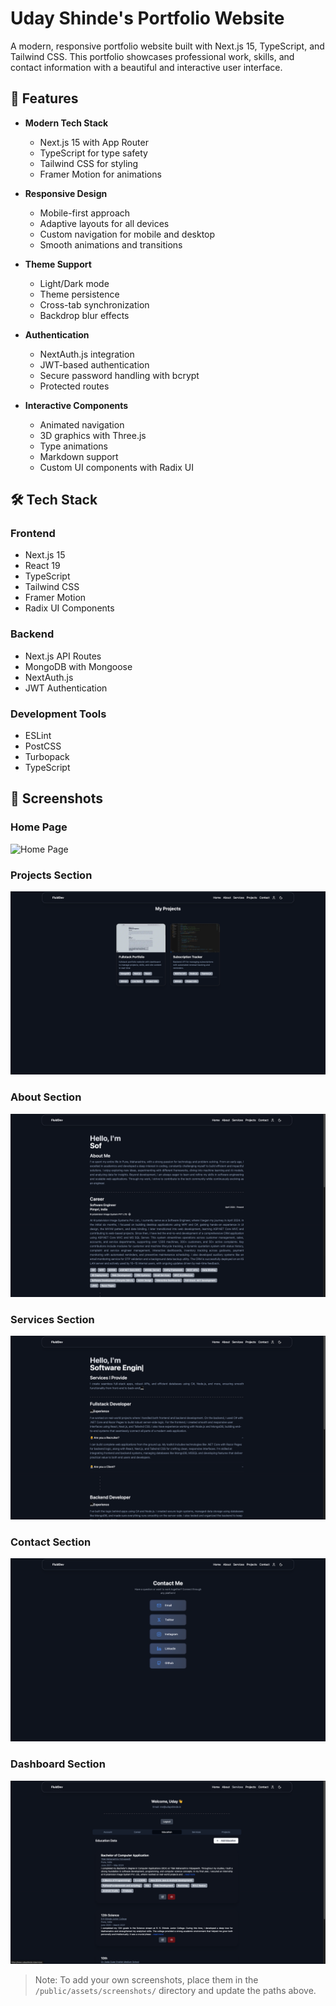 # Uday Shinde's Portfolio Website

A modern, responsive portfolio website built with Next.js 15, TypeScript, and Tailwind CSS. This portfolio showcases professional work, skills, and contact information with a beautiful and interactive user interface.

## 🚀 Features

- **Modern Tech Stack**
  - Next.js 15 with App Router
  - TypeScript for type safety
  - Tailwind CSS for styling
  - Framer Motion for animations

- **Responsive Design**
  - Mobile-first approach
  - Adaptive layouts for all devices
  - Custom navigation for mobile and desktop
  - Smooth animations and transitions

- **Theme Support**
  - Light/Dark mode
  - Theme persistence
  - Cross-tab synchronization
  - Backdrop blur effects

- **Authentication**
  - NextAuth.js integration
  - JWT-based authentication
  - Secure password handling with bcrypt
  - Protected routes

- **Interactive Components**
  - Animated navigation
  - 3D graphics with Three.js
  - Type animations
  - Markdown support
  - Custom UI components with Radix UI

## 🛠️ Tech Stack

### Frontend
- Next.js 15
- React 19
- TypeScript
- Tailwind CSS
- Framer Motion
- Radix UI Components

### Backend
- Next.js API Routes
- MongoDB with Mongoose
- NextAuth.js
- JWT Authentication

### Development Tools
- ESLint
- PostCSS
- Turbopack
- TypeScript

## 📸 Screenshots

### Home Page
![Home Page](http://udayshinde.in/assets/screenshots/home.png)

### Projects Section
![Projects Section](/public/assets/screenshots/projects.png)

### About Section
![Projects Section](/public/assets/screenshots/about.png)

### Services Section
![Projects Section](/public/assets/screenshots/services.png)

### Contact Section
![Projects Section](/public/assets/screenshots/contact.png)

### Dashboard Section
![Projects Section](/public/assets/screenshots/dashboard.png)



> Note: To add your own screenshots, place them in the `/public/assets/screenshots/` directory and update the paths above.

